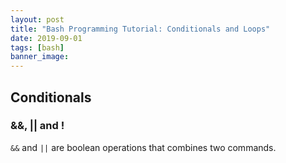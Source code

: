 ```yaml
---
layout: post
title: "Bash Programming Tutorial: Conditionals and Loops"
date: 2019-09-01
tags: [bash]
banner_image:
---
```


## Conditionals

### &&, || and !

`&&` and `||` are boolean operations that combines two commands.
